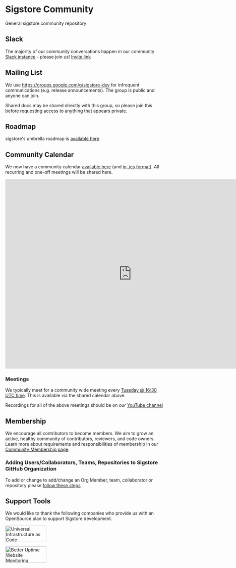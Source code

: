 # Sigstore Community

General sigstore community repository

## Slack

The majority of our community conversations happen in our community [Slack instance](https://sigstore.slack.com) - please join us!
[Invite link](https://join.slack.com/t/sigstore/shared_invite/zt-mhs55zh0-XmY3bcfWn4XEyMqUUutbUQ)

## Mailing List

We use https://groups.google.com/g/sigstore-dev for infrequent communications (e.g. release announcements). The group is public and anyone can join.

Shared docs may be shared directly with this group, so please join this before requesting access to anything that appears private.

## Roadmap

sigstore's umbrella roadmap is [available here](./ROADMAP.md)

## Community Calendar

We now have a community calendar [available here](https://calendar.google.com/calendar/embed?src=fq4kgom2ce43hncnbcfja2ck20%40group.calendar.google.com&ctz=America%2FNew_York) (and [in .ics format](https://calendar.google.com/calendar/ical/fq4kgom2ce43hncnbcfja2ck20%40group.calendar.google.com/public/basic.ics
)).
All recurring and one-off meetings will be shared here.

<iframe src="https://calendar.google.com/calendar/embed?src=fq4kgom2ce43hncnbcfja2ck20%40group.calendar.google.com&ctz=America%2FNew_York" style="border: 0" width="800" height="600" frameborder="0" scrolling="no"></iframe>

### Meetings

We typically meet for a community wide meeting every [Tuesday @ 16:30 UTC
time](https://calendar.google.com/calendar/event?action=TEMPLATE&tmeid=NGVydDFqNXVsa3ExY2ZraWR0aGFmdm4yY2JfMjAyMzA3MTFUMTYzMDAwWiBmcTRrZ29tMmNlNDNobmNuYmNmamEyY2syMEBn&tmsrc=fq4kgom2ce43hncnbcfja2ck20%40group.calendar.google.com&scp=ALL).
This is available via the shared calendar above.

Recordings for all of the above meetings should be on our [YouTube channel](https://www.youtube.com/channel/UCWPVc8glVGOODxsA_ep0VVw)

## Membership

We encourage all contributors to become members. We aim to grow an active, healthy community of contributors, reviewers, and code owners. Learn more about requirements and responsibilities of membership in our [Community Membership page](/MEMBERSHIP.md).

### Adding Users/Collaborators, Teams, Repositories to Sigstore GitHub Organization

To add or change to add/change an Org Member, team, collaborator or repository please [follow these steps](github-sync/README.md)

## Support Tools

We would like to thank the following companies who provide us with an OpenSource plan to support Sigstore development.

<a target="_blank" href="https://pulumi.com/"><img style="width: 130px; height: 52px;" alt="Universal Infrastructure as Code" src="https://www.pulumi.com/images/logo/logo-on-white.svg" /></a>

<a target="_blank" href="https://betteruptime.com/"><img style="width: 130px; height: 52px;" alt="Better Uptime Website Monitoring" src="https://betteruptime.com/assets/static_assets/badges/dark.png" /></a>
